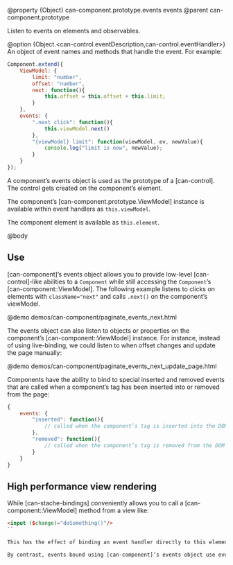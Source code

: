 @property {Object} can-component.prototype.events events
@parent can-component.prototype

Listen to events on elements and observables.

@option {Object.<can-control.eventDescription,can-control.eventHandler>} An object of event names and methods
that handle the event. For example:

```js
Component.extend({
	ViewModel: {
		limit: "number",
		offset: "number",
		next: function(){
			this.offset = this.offset + this.limit;
		}
	},
	events: {
		".next click": function(){
			this.viewModel.next()
		},
		"{viewModel} limit": function(viewModel, ev, newValue){
			console.log("limit is now", newValue);
		}
	}
});
```

A component’s events object is used as the prototype of a [can-control]. The control gets created on the component’s
element.

The component’s [can-component.prototype.ViewModel] instance is available within event handlers as `this.viewModel`.

The component element is available as `this.element`.


@body

## Use

[can-component]’s events object allows you to provide low-level [can-control]-like abilities to a `Component`
while still accessing the `Component`’s [can-component::ViewModel].  The following
example listens to clicks on elements with `className="next"` and calls `.next()` on the component’s viewModel.

@demo demos/can-component/paginate_events_next.html

The events object can also listen to objects or properties on the component’s [can-component::ViewModel] instance. For instance, instead
of using live-binding, we could listen to when offset changes and update the page manually:

@demo demos/can-component/paginate_events_next_update_page.html

Components have the ability to bind to special inserted and removed events that are called when a component’s tag has been inserted into or removed from the page:

```js
{
	events: {
		"inserted": function(){
			// called when the component’s tag is inserted into the DOM
		},
		"removed": function(){
			// called when the component’s tag is removed from the DOM
		}
	}
}
```

## High performance view rendering

While [can-stache-bindings] conveniently allows you to call a [can-component::ViewModel] method from a view like:

```html
<input ($change)="doSomething()"/>
``

This has the effect of binding an event handler directly to this element. Every element that has a `on:click` or similar attribute has an event handler bound to it. For a large grid or list, this could have a performance penalty.

By contrast, events bound using [can-component]’s events object use event delegation, which is useful for high performance view rendering. In a large grid or list, event delegation only binds a single event handler rather than one per row.
